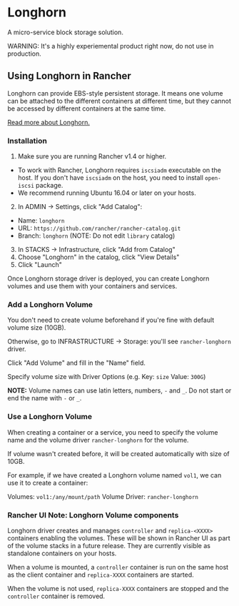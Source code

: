 Longhorn
========

A micro-service block storage solution.

WARNING: It's a highly experiemental product right now, do not use in production.

## Using Longhorn in Rancher

Longhorn can provide EBS-style persistent storage. It means one volume can be attached to the different containers at different time, but they cannot be accessed by different containers at the same time.

[Read more about Longhorn.](https://github.com/rancher/longhorn)


### Installation

1. Make sure you are running Rancher v1.4 or higher.
  - To work with Rancher, Longhorn requires `iscsiadm` executable on the host. If you don't have `iscsiadm` on the host, you need to install `open-iscsi` package.
  - We recommend running Ubuntu 16.04 or later on your hosts.
2. In ADMIN -> Settings, click "Add Catalog":
  - Name: `longhorn`
  - URL:  `https://github.com/rancher/rancher-catalog.git`
  - Branch: `longhorn` (NOTE: Do not edit `library` catalog)
3. In STACKS → Infrastructure, click "Add from Catalog"
4. Choose "Longhorn" in the catalog, click "View Details"
5. Click "Launch"

Once Longhorn storage driver is deployed, you can create Longhorn volumes and use them with your containers and services.


### Add a Longhorn Volume

You don't need to create volume beforehand if you're fine with default volume size (10GB).

Otherwise, go to INFRASTRUCTURE -> Storage: you'll see `rancher-longhorn` driver.

Click "Add Volume" and fill in the "Name" field.

Specify volume size with Driver Options (e.g. Key: `size`  Value: `300G`)

**NOTE:** Volume names can use latin letters, numbers, `-` and `_`. Do not start or end the name with `-` or `_`.


### Use a Longhorn Volume

When creating a container or a service, you need to specify the volume name and the volume driver `rancher-longhorn` for the volume.

If volume wasn't created before, it will be created automatically with size of 10GB.

For example, if we have created a Longhorn volume named `vol1`, we can use it to create a container:

Volumes: `vol1:/any/mount/path`
Volume Driver: `rancher-longhorn`


### Rancher UI Note: Longhorn Volume components

Longhorn driver creates and manages `controller` and `replica-<XXXX>` containers enabling the volumes. These will be shown in Rancher UI as part of the volume stacks in a future release. They are currently visible as standalone containers on your hosts.

When a volume is mounted, a `controller` container is run on the same host as the client container and `replica-XXXX` containers are started.

When the volume is not used, `replica-XXXX` containers are stopped and the `controller` container is removed.
